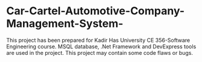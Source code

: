 # Car-Cartel-Automotive-Company-Management-System-
This project has been prepared for Kadir Has University CE 356-Software Engineering course. MSQL database, .Net Framework and DevExpress tools are used in the project. This project may contain some code flaws or bugs.
